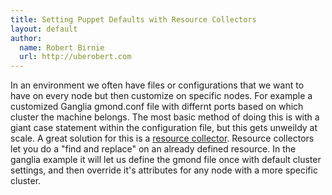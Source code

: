 ```yaml
---
title: Setting Puppet Defaults with Resource Collectors
layout: default
author:
  name: Robert Birnie
  url: http://uberobert.com
---
```


In an environment we often have files or configurations that we want to have on every node but then customize on specific nodes. For example a customized Ganglia gmond.conf file with differnt ports based on which cluster the machine belongs. The most basic method of doing this is with a giant case statement within the configuration file, but this gets unweildy at scale. A great solution for this is a [resource collector](http://docs.puppetlabs.com/puppet/3/reference/lang_collectors.html). Resource collectors let you do a "find and replace" on an already defined resource. In the ganglia example it will let us define the gmond file once with default cluster settings, and then override it's attributes for any node with a more specific cluster.

